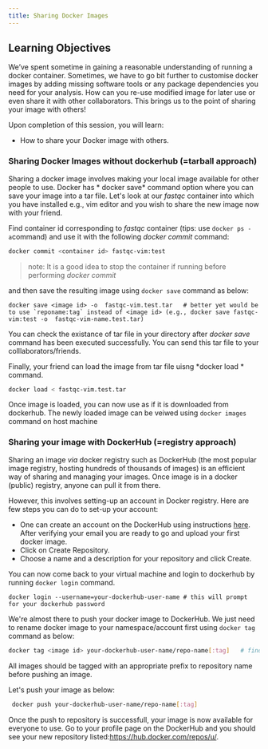 ```yaml
---
title: Sharing Docker Images
---
```

## Learning Objectives 

We’ve spent sometime in gaining a reasonable understanding of running a docker container. Sometimes, we have to go bit further to customise docker images by adding missing software tools or any package dependencies you need for your  analysis. How can you re-use modified image for later use or even share it with other collaborators. This brings us to the point of sharing your image with others!

Upon completion of this session, you will learn: 

- How to share your Docker image with others.

### Sharing Docker Images without dockerhub (=tarball approach)

Sharing a docker image involves making your local image available for other people to use. Docker has * docker save* command option where you can save your image into a tar file. Let's look at our *fastqc* container into which you have installed e.g., vim editor and you wish to share the new image now with your friend.

Find container id corresponding to *fastqc* container (tips: use `docker ps -a`command) and use it with the following *docker commit* command:

```bash
docker commit <container id> fastqc-vim:test   
```
> note: It is a good idea to stop the container if running before performing *docker commit*  

and then save the resulting image using `docker save` command as below:

```
docker save <image id> -o  fastqc-vim.test.tar   # better yet would be to use `reponame:tag` instead of <image id> (e.g., docker save fastqc-vim:test -o  fastqc-vim-name.test.tar)
```
You can check the existance of tar file in your directory after *docker save* command has been executed successfully. You can send this tar file to your colllaborators/friends.

Finally, your friend can load the image from tar file uisng *docker load * command. 

```bash
docker load < fastqc-vim.test.tar
```
Once image is loaded, you can now use as if it is downloaded from dockerhub. The newly loaded image can be veiwed using `docker images` command on host machine

### Sharing your image with DockerHub (=registry approach)

Sharing an image *via* docker registry such as  DockerHub (the most popular image registry, hosting hundreds of thousands of images) is an efficient way of sharing and managing your images. Once image is in a docker (public) registry, anyone can pull it from there. 

However, this involves setting-up an account in Docker registry. Here are few steps you can do to set-up your account:

- One can create an account on the DockerHub using instructions [here](https://hub.docker.com/account/signup/). After verifying your email you are ready to go and upload your first docker image.
- Click on Create Repository.
- Choose a name  and a description for your repository and click Create.

You can now come back to your virtual machine and login to dockerhub by running `docker login` command.

```
docker login --username=your-dockerhub-user-name # this will prompt for your dockerhub password
```
We're almost there to push your docker image to DockerHub. We just need to rename docker image to your namespace/account first using `docker tag` command as below:

```bash
docker tag <image id> your-dockerhub-user-name/repo-name[:tag]   # find <image id> by typing `docker images` command on host machine
```

All images should be tagged with an appropriate prefix to repository name before pushing an image.

 Let's push your image as below:

```bash
 docker push your-dockerhub-user-name/repo-name[:tag]
```
Once the push  to repository is successfull, your image is now available for everyone to use. Go to your profile page on the DockerHub and you should see your new repository listed:[https://hub.docker.com/repos/u/<username>](https://hub.docker.com/repos/u/<username>).

